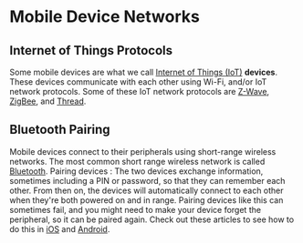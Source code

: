 # Mobile Device Networks

## Internet of Things Protocols

Some mobile devices are what we call [Internet of Things (IoT)](https://en.wikipedia.org/wiki/Internet_of_things) **devices**. These devices communicate with each other using Wi-Fi, and/or IoT network protocols. Some of these IoT network protocols are [Z-Wave](https://z-wavealliance.org/about_z-wave_technology/), [ZigBee](https://zigbee.org/zigbee-for-developers/zigbee-3-0/), and [Thread](https://www.threadgroup.org/What-is-Thread).

## Bluetooth Pairing

Mobile devices connect to their peripherals using short-range wireless networks. The most common short range wireless network is called [Bluetooth](https://www.bluetooth.com/). Pairing devices : The two devices exchange information, sometimes including a PIN or password, so that they can remember each other. From then on, the devices will automatically connect to each other when they're both powered on and in range. Pairing devices like this can sometimes fail, and you might need to make your device forget the peripheral, so it can be paired again. Check out these articles to see how to do this in [iOS](https://support.apple.com/HT204091) and [Android](https://support.google.com/android/answer/9075925).